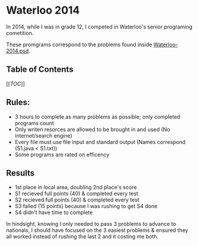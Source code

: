 # Waterloo 2014
In 2014, while I was in grade 12, I competed in Waterloo's senior programing cometition.

These promgrams correspond to the problems found inside [Waterloo-2014.psd](./Waterloo-2014.psd).

## Table of Contents
[[_TOC_]]

## Rules:
 - 3 hours to complete as many problems as possible; only completed programs count
 - Only writen resorces are allowed to be brought in and used (No internet/search engine)
 - Every file must use file input and standard output (Names correspond (S1.java < S1.txt))
 - Some programs are rated on efficency

## Results
 - 1st place in local area, doubling 2nd place's score
 - S1 recieved full points (40) & completed every test
 - S2 recieved full points (40) & completed every test
 - S3 failed (15 points) because I was rushing to get S4 done
 - S4 didn't have time to complete

In hindsight, knowing I only needed to pass 3 problems to advance to nationals, I should have focused on the 3 easiest problems & ensured they all worked instead of rushing the last 2 and it costing me both.

